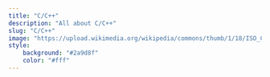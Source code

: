 ```yaml
---
title: "C/C++"
description: "All about C/C++"
slug: "C/C++"
image: "https://upload.wikimedia.org/wikipedia/commons/thumb/1/18/ISO_C%2B%2B_Logo.svg/1280px-ISO_C%2B%2B_Logo.svg.png"
style:
    background: "#2a9d8f"
    color: "#fff"
---
```

